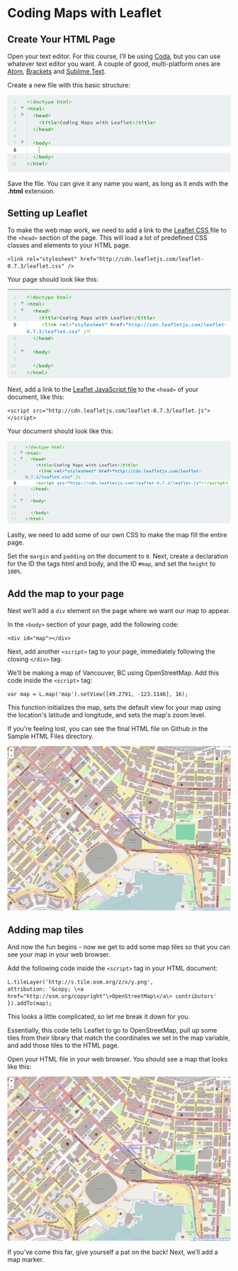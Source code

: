 # Coding Maps with Leaflet
## Create Your HTML Page

Open your text editor. For this course, I’ll be using [Coda](http://panic.com/coda "Coda IDE"), but you can use whatever text editor you want. A couple of good, multi-platform ones are [Atom](http://atom.io "Atom text editor"), [Brackets](http://brackets.io "Brackets text editor") and [Sublime Text](http://sublimetext.com "Sublime Text").

Create a new file with this basic structure:

![Basic HTML Page](images/HTML01.png)

Save the file. You can give it any name you want, as long as it ends with the **.html** extension.

## Setting up Leaflet
To make the web map work, we need to add a link to the [Leaflet CSS ](https://cdnjs.cloudflare.com/ajax/libs/leaflet/0.7.3/leaflet.css)file to the `<head>` section of the page. This will load a lot of predefined CSS classes and elements to your HTML page.

    <link rel="stylesheet" href="http://cdn.leafletjs.com/leaflet-0.7.3/leaflet.css" />

Your page should look like this:

![HTML Step 2 - add Leaflet CSS](images/HTML02.png "HTML Sample 02")

Next, add a link to the [Leaflet JavaScript file](http://cdn.leafletjs.com/leaflet-0.7.3/leaflet.js "Leaflet JavaScript library") to the ```<head>``` of your document, like this:

    <script src="http://cdn.leafletjs.com/leaflet-0.7.3/leaflet.js"></script>

Your document should look like this:

![Coding Maps with Leaflet - Step 3 - Add Leaflet js](images/HTML03.png "Coding Maps with Leaflet - Step 3")

Lastly, we need to add some of our own CSS to make the map fill the entire page. 

Set the `margin` and `padding` on the document to `0`. Next, create a declaration for the ID the tags html and body, and the ID `#map`, and set the `height` to `100%`.

## Add the map to your page
Next we’ll add a `div` element on the page where we want our map to appear.

In the `<body>` section of your page, add the following code:

    <div id="map"></div>

Next, add another `<script>` tag to your page, immediately following the closing `</div>` tag.

We’ll be making a map of Vancouver, BC using OpenStreetMap. Add this code inside the `<script>` tag:

    var map = L.map('map').setView([49.2791, -123.1146], 16);

This function initializes the map, sets the default view for your map using the location's latitude and longitude, and sets the map's zoom level.

If you're feeling lost, you can see the final HTML file on Github in the Sample HTML Files directory.


![add geocoding and zoom map to full page](images/HTML06.png)


## Adding map tiles
And now the fun begins - now we get to add some map tiles so that you can see your map in your web browser.

Add the following code inside the `<script>` tag in your HTML document:

    L.tileLayer('http://s.tile.osm.org/z/x/y.png',
    attribution: '&copy; \<a href="http://osm.org/copyright"\>OpenStreetMap\</a\> contributors'
    }).addTo(map);

This looks a little complicated, so let me break it down for you.

Essentially, this code tells Leaflet to go to OpenStreetMap, pull up some tiles from their library that match the coordinates we set in the map variable, and add those tiles to the HTML page.

Open your HTML file in your web browser. You should see a map that looks like this:

![Map of Vancouver BC](images/MAP01.png)

If you’ve come this far, give yourself a pat on the back! Next, we’ll add a map marker.
